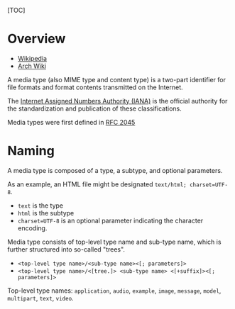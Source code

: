 [TOC]

# Overview
- [Wikipedia](https://en.wikipedia.org/wiki/Media_type)
- [Arch Wiki](https://wiki.archlinux.org/index.php/Default_applications)

A media type (also MIME type and content type) is a two-part identifier for file formats and format contents transmitted on the Internet.

The [Internet Assigned Numbers Authority (IANA)](https://en.wikipedia.org/wiki/Internet_Assigned_Numbers_Authority) is the official authority for the standardization and publication of these classifications.

Media types were first defined in [RFC 2045](https://www.ietf.org/rfc/rfc2045.txt)

# Naming
A media type is composed of a type, a subtype, and optional parameters.

As an example, an HTML file might be designated `text/html; charset=UTF-8`.
- `text` is the type
- `html` is the subtype
- `charset=UTF-8` is an optional parameter indicating the character encoding.

Media type consists of top-level type name and sub-type name, which is further structured into so-called "trees".
- `<top-level type name>/<sub-type name><[; parameters]>`
- `<top-level type name>/<[tree.]> <sub-type name> <[+suffix]><[; parameters]>`

Top-level type names: `application`, `audio`, `example`, `image`, `message`, `model`, `multipart`, `text`, `video`.


